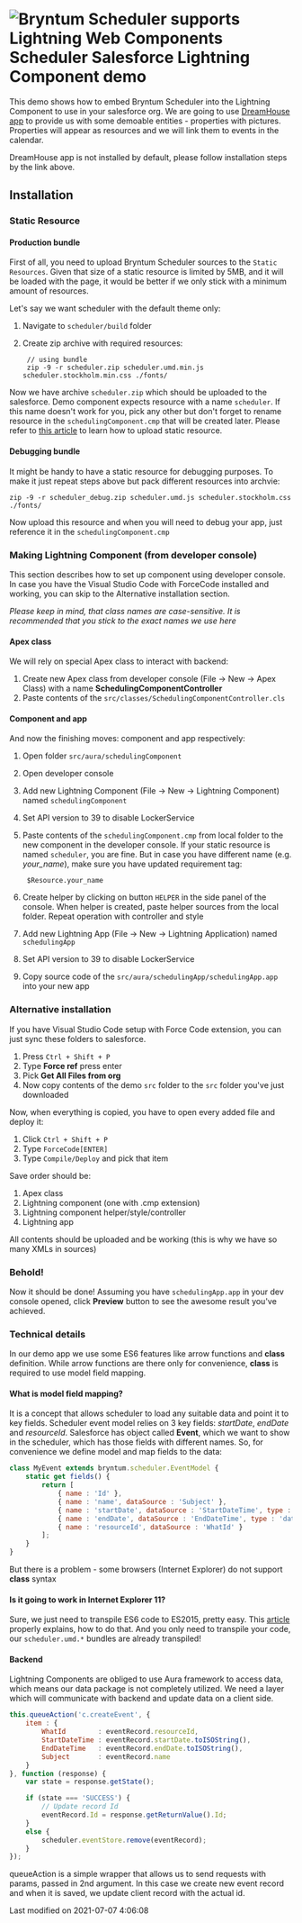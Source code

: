 <h1 class="title-with-image">
<img src="Core/logo/salesforce.png" alt="Bryntum Scheduler supports Lightning Web Components"/>
Scheduler Salesforce Lightning Component demo
</h1>

This demo shows how to embed Bryntum Scheduler into the Lightning Component to use in your salesforce org. We are going 
to use [DreamHouse app](http://www.dreamhouseapp.io/) to provide us with some demoable entities - properties with pictures.
Properties will appear as resources and we will link them to events in the calendar.

DreamHouse app is not installed by default, please follow installation steps by the link above.

## Installation

### Static Resource
#### Production bundle
First of all, you need to upload Bryntum Scheduler sources to the `Static Resources`. Given that size of a static 
resource is limited by 5MB, and it will be loaded with the page, it would be better if we only stick with a minimum amount
of resources.

Let's say we want scheduler with the default theme only:
1. Navigate to `scheduler/build` folder
2. Create zip archive with required resources:

        // using bundle
        zip -9 -r scheduler.zip scheduler.umd.min.js scheduler.stockholm.min.css ./fonts/

Now we have archive `scheduler.zip` which should be uploaded to the salesforce. Demo component expects resource with a 
name `scheduler`. If this name doesn't work for you, pick any other but don't forget to rename resource in the 
`schedulingComponent.cmp` that will be created later. Please refer to
[this article](https://developer.salesforce.com/docs/atlas.en-us.pages.meta/pages/pages_resources_create.htm)
to learn how to upload static resource.

#### Debugging bundle
It might be handy to have a static resource for debugging purposes. To make it just repeat steps above but pack different
resources into archvie:

    zip -9 -r scheduler_debug.zip scheduler.umd.js scheduler.stockholm.css ./fonts/

Now upload this resource and when you will need to debug your app, just reference it in the `schedulingComponent.cmp`

### Making Lightning Component (from developer console)
This section describes how to set up component using developer console. In case you have the Visual Studio Code with 
ForceCode installed and working, you can skip to the Alternative installation section.

*Please keep in mind, that class names are case-sensitive. It is recommended that you stick to the exact names we use here*
#### Apex class
We will rely on special Apex class to interact with backend:
1. Create new Apex class from developer console (File -> New -> Apex Class) with a name **SchedulingComponentController**
2. Paste contents of the `src/classes/SchedulingComponentController.cls`

#### Component and app
And now the finishing moves: component and app respectively:

1. Open folder `src/aura/schedulingComponent`
2. Open developer console
3. Add new Lightning Component (File -> New -> Lightning Component) named
`schedulingComponent`
3. Set API version to 39 to disable LockerService
4. Paste contents of the `schedulingComponent.cmp` from local folder to the new component in the developer console.
If your static resource is named `scheduler`, you are fine. But in case you have different name (e.g. *your_name*), make
sure you have updated requirement tag:

        $Resource.your_name

5. Create helper by clicking on button `HELPER` in the side panel of the console. When helper is created, paste helper
sources from the local folder. Repeat operation with controller and style
6. Add new Lightning App (File -> New -> Lightning Application) named `schedulingApp`
6. Set API version to 39 to disable LockerService
7. Copy source code of the `src/aura/schedulingApp/schedulingApp.app` into your new app

### Alternative installation
If you have Visual Studio Code setup with Force Code extension, you can just sync these folders to salesforce.
1. Press `Ctrl + Shift + P`
2. Type **Force ref** press enter
3. Pick **Get All Files from org**
4. Now copy contents of the demo `src` folder to the `src` folder you've just downloaded

Now, when everything is copied, you have to open every added file and deploy it:
1. Click `Ctrl + Shift + P`
2. Type `ForceCode[ENTER]`
3. Type `Compile/Deploy` and pick that item

Save order should be:
1. Apex class
2. Lightning component (one with .cmp extension)
3. Lightning component helper/style/controller
4. Lightning app

All contents should be uploaded and be working (this is why we have so many XMLs in sources)

### Behold!

Now it should be done! Assuming you have `schedulingApp.app` in your dev console opened, click **Preview** button to see
the awesome result you've achieved.

### Technical details

In our demo app we use some ES6 features like arrow functions and **class** definition. While arrow functions are there
only for convenience, **class** is required to use model field mapping.

#### What is model field mapping?
It is a concept that allows scheduler to load any suitable data and point it to key fields. Scheduler event model relies
on 3 key fields: *startDate*, *endDate* and *resourceId*. Salesforce has object called **Event**, which we want to show 
in the scheduler, which has those fields with different names. So, for convenience we define model and map fields to the
data:
```javascript
class MyEvent extends bryntum.scheduler.EventModel {
    static get fields() {
        return [
            { name : 'Id' },
            { name : 'name', dataSource : 'Subject' },
            { name : 'startDate', dataSource : 'StartDateTime', type : 'date' },
            { name : 'endDate', dataSource : 'EndDateTime', type : 'date' },
            { name : 'resourceId', dataSource : 'WhatId' }
        ];
    }
}
```

But there is a problem - some browsers (Internet Explorer) do not support **class** syntax

#### Is it going to work in Internet Explorer 11?
Sure, we just need to transpile ES6 code to ES2015, pretty easy. This [article](https://css-tricks.com/transpiling-es6/)
properly explains, how to do that. And you only need to transpile your code, our `scheduler.umd.*` bundles are already
transpiled!

#### Backend
Lightning Components are obliged to use Aura framework to access data, which means our data package is not completely 
utilized. We need a layer which will communicate with backend and update data on a client side.
```javascript
this.queueAction('c.createEvent', {
    item : {
        WhatId        : eventRecord.resourceId,
        StartDateTime : eventRecord.startDate.toISOString(),
        EndDateTime   : eventRecord.endDate.toISOString(),
        Subject       : eventRecord.name
    }
}, function (response) {
    var state = response.getState();

    if (state === 'SUCCESS') {
        // Update record Id
        eventRecord.Id = response.getReturnValue().Id;
    }
    else {
        scheduler.eventStore.remove(eventRecord);
    }
});
```

queueAction is a simple wrapper that allows us to send requests with params, passed in 2nd argument. In this case we create
new event record and when it is saved, we update client record with the actual id.


<p class="last-modified">Last modified on 2021-07-07 4:06:08</p>